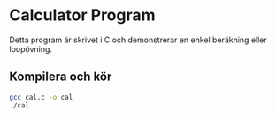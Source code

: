 # Calculator Program

Detta program är skrivet i C och demonstrerar en enkel beräkning eller loopövning.

## Kompilera och kör
```bash
gcc cal.c -o cal
./cal
```
